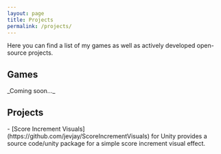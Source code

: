 ```yaml
---
layout: page
title: Projects
permalink: /projects/
---
```

Here you can find a list of my games as well as actively developed open-source projects. 

<h2>Games</h2>
_Coming soon..._
<h2>Projects</h2>
- [Score Increment Visuals](https://github.com/jevjay/ScoreIncrementVisuals) for Unity provides a source code/unity package for a simple score increment visual effect.
